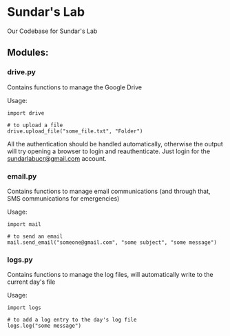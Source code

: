# Sundar's Lab
Our Codebase for Sundar's Lab


## Modules:

### drive.py
Contains functions to manage the Google Drive

Usage:
```
import drive

# to upload a file
drive.upload_file("some_file.txt", "Folder")
```

All the authentication should be handled automatically, otherwise
the output will try opening a browser to login and reauthenticate.
Just login for the sundarlabucr@gmail.com account.


### email.py
Contains functions to manage email communications (and through that,
SMS communications for emergencies)

Usage:
```
import mail

# to send an email
mail.send_email("someone@gmail.com", "some subject", "some message")
```

### logs.py
Contains functions to manage the log files, will automatically write to
the current day's file

Usage:
```
import logs

# to add a log entry to the day's log file
logs.log("some message")
```